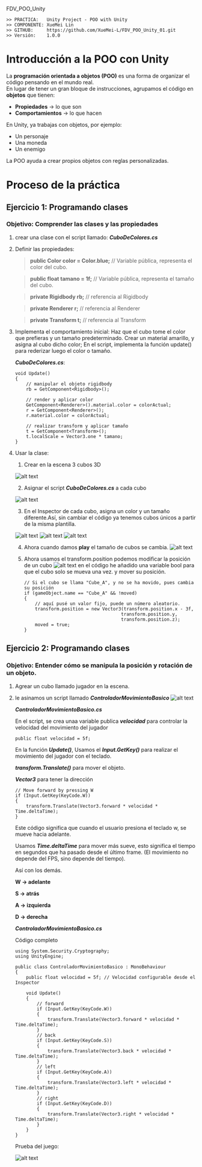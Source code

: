 FDV_POO_Unity

```
>> PRACTICA:   Unity Project - POO with Unity
>> COMPONENTE: XueMei Lin
>> GITHUB:     https://github.com/XueMei-L/FDV_POO_Unity_01.git
>> Versión:    1.0.0
```

# Introducción a la POO con Unity

La **programación orientada a objetos (POO)** es una forma de organizar el código pensando en el mundo real.  
En lugar de tener un gran bloque de instrucciones, agrupamos el código en **objetos** que tienen:

- **Propiedades** → lo que son  
- **Comportamientos** → lo que hacen  

En Unity, ya trabajas con objetos, por ejemplo:  
- Un personaje  
- Una moneda  
- Un enemigo  

La POO ayuda a crear propios objetos con reglas personalizadas.

# Proceso de la práctica
## Ejercicio 1: Programando clases
### Objetivo: Comprender las clases y las propiedades

1. crear una clase con el script llamado: ***CuboDeColores.cs***
2. Definir las propiedades:
    > **public Color color = Color.blue;** // Variable pública, representa el color del cubo.

    > **public float tamano = 1f;** // Variable pública, representa el tamaño del cubo.

    > **private Rigidbody rb;** // referencia al Rigidbody

    > **private Renderer r;**  // referencia al Renderer

    > **private Transform t;**  // referencia al Transform
3. Implementa el comportamiento inicial: Haz que el cubo tome el color que prefieras y un tamaño predeterminado.
    Crear un material amarillo, y asigna al cubo dicho color;
    En el script, implementa la función update() para rederizar luego el color o tamaño.
    
    ***CuboDeColores.cs***: 
    ```
    void Update()
    {
        // manipular el objeto rigidbody
        rb = GetComponent<Rigidbody>();

        // render y aplicar color
        GetComponent<Renderer>().material.color = colorActual;
        r = GetComponent<Renderer>();
        r.material.color = colorActual;

        // realizar transform y aplicar tamaño
        t = GetComponent<Transform>();
        t.localScale = Vector3.one * tamano;
    }
    ```

4. Usar la clase:

    1. Crear en la escena 3 cubos 3D

    ![alt text](image.png)

    2. Asignar el script ***CuboDeColores.cs*** a cada cubo

    ![alt text](image-1.png)

    3. En el Inspector de cada cubo, asigna un color y un tamaño diferente.Así, sin cambiar el código ya tenemos cubos únicos a partir de la misma plantilla.
   
    ![alt text](image-4.png)
    ![alt text](image-3.png)
    ![alt text](image-2.png)
    
    4. Ahora cuando damos **play** el tamaño de cubos se cambia.
    ![alt text](Unity_EgCN6IJc9C.gif)

    5. Ahora usamos el transform.position podemos modificar la posición de un cubo
    ![alt text](Unity_hBoFOnPzlp-1.gif)
    en el código he añadido una variable bool para que el cubo solo se mueva una vez.
    y mover su posición.
        ```
        // Si el cubo se llama "Cube_A", y no se ha movido, pues cambia su posición
        if (gameObject.name == "Cube_A" && !moved)
        {
            // aquí pusé un valor fijo, puede un número aleatorio.
            transform.position = new Vector3(transform.position.x - 3f,
                                            transform.position.y,
                                            transform.position.z);
            moved = true;
        }
        ```

## Ejercicio 2: Programando clases
### Objetivo: Entender cómo se manipula la posición y rotación de un objeto.

1. Agrear un cubo llamado jugador en la escena.
2. le asinamos un script llamado ***ControladorMovimientoBasico***
    ![alt text](image-5.png)

    ***ControladorMovimientoBasico.cs***
    
    En el script, se crea unaa variable publica ***velocidad*** para controlar la velocidad del movimiento del jugador

    ```
    public float velocidad = 5f;
    ```
    
    En la función ***Update()***, Usamos el ***Input.GetKey()*** para realizar el movimiento del jugador con el teclado.

    ***transform.Translate()*** para mover el objeto.

    ***Vector3*** para tener la dirección

    ```
    // Move forward by pressing W
    if (Input.GetKey(KeyCode.W))
    {
        transform.Translate(Vector3.forward * velocidad * Time.deltaTime);
    }
    ```
    Este código significa que cuando el usuario presiona el teclado w, se mueve hacia adelante. 
    
    Usamos ***Time.deltaTime*** para mover más sueve, esto significa el tiempo en segundos que ha pasado desde el último frame. (El movimiento no depende del FPS, sino depende del tiempo).
    
    Así con los demás.
    
    **W -> adelante**

    **S -> atrás**

    **A -> izquierda**

    **D -> derecha**

    
    ***ControladorMovimientoBasico.cs*** 
    
    Código completo
    ```
    using System.Security.Cryptography;
    using UnityEngine;

    public class ControladorMovimientoBasico : MonoBehaviour
    {
        public float velocidad = 5f; // Velocidad configurable desde el Inspector

        void Update()
        {
            // forward
            if (Input.GetKey(KeyCode.W))
            {
                transform.Translate(Vector3.forward * velocidad * Time.deltaTime);
            }
            // back
            if (Input.GetKey(KeyCode.S))
            {
                transform.Translate(Vector3.back * velocidad * Time.deltaTime);
            }
            // left
            if (Input.GetKey(KeyCode.A))
            {
                transform.Translate(Vector3.left * velocidad * Time.deltaTime);
            }
            // right
            if (Input.GetKey(KeyCode.D))
            {
                transform.Translate(Vector3.right * velocidad * Time.deltaTime);
            }
        }
    }

    ```
    
    Prueba del juego:

    ![alt text](Unity_BocmcIuZPp.gif)